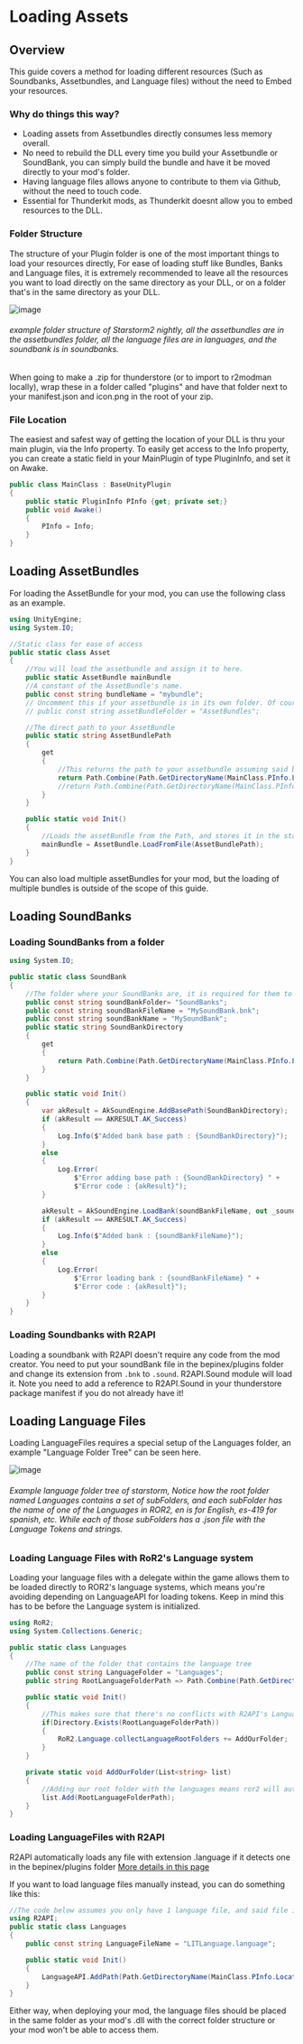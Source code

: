 # Loading Assets

## Overview

This guide covers a method for loading different resources (Such as Soundbanks, Assetbundles, and Language files) without the need to Embed your resources.

### Why do things this way?

-   Loading assets from Assetbundles directly consumes less memory overall.
-   No need to rebuild the DLL every time you build your Assetbundle or SoundBank, you can simply build the bundle and have it be moved directly to your mod's folder.
-   Having language files allows anyone to contribute to them via Github, without the need to touch code.
-   Essential for Thunderkit mods, as Thunderkit doesnt allow you to embed resources to the DLL.

### Folder Structure

The structure of your Plugin folder is one of the most important things to load your resources directly, For ease of loading stuff like Bundles, Banks and Language files, it is extremely recommended to leave all the resources you want to load directly on the same directory as your DLL, or on a folder that's in the same directory as your DLL.

![image](https://github.com/user-attachments/assets/edb2cf35-7f41-4f05-a391-573e13a535ec)

###### example folder structure of Starstorm2 nightly, all the assetbundles are in the assetbundles folder, all the language files are in languages, and the soundbank is in soundbanks.

When going to make a .zip for thunderstore (or to import to r2modman locally), wrap these in a folder called "plugins" and have that folder next to your manifest.json and icon.png in the root of your zip.

### File Location

The easiest and safest way of getting the location of your DLL is thru your main plugin, via the Info property. To easily get access to the Info property, you can create a static field in your MainPlugin of type PluginInfo, and set it on Awake.

```csharp
public class MainClass : BaseUnityPlugin
{
	public static PluginInfo PInfo {get; private set;}
	public void Awake()
	{
		PInfo = Info;
	}
}
```

## Loading AssetBundles

For loading the AssetBundle for your mod, you can use the following class as an example.

```csharp
using UnityEngine;
using System.IO;

//Static class for ease of access
public static class Asset
{
	//You will load the assetbundle and assign it to here.
	public static AssetBundle mainBundle
	//A constant of the AssetBundle's name.
	public const string bundleName = "mybundle";
	// Uncomment this if your assetbundle is in its own folder. Of course, make sure the name of the folder matches this.
	// public const string assetBundleFolder = "AssetBundles";

	//The direct path to your AssetBundle
	public static string AssetBundlePath
	{
		get
		{
			//This returns the path to your assetbundle assuming said bundle is on the same folder as your DLL. If you have your bundle in a folder, you can instead uncomment the statement below this one.
			return Path.Combine(Path.GetDirectoryName(MainClass.PInfo.Location), bundleName);
			//return Path.Combine(Path.GetDirectoryName(MainClass.PInfo.Location), assetBundleFolder, bundleName);
		}
	}

	public static void Init()
	{
		//Loads the assetBundle from the Path, and stores it in the static field.
		mainBundle = AssetBundle.LoadFromFile(AssetBundlePath);
	}
}
```

You can also load multiple assetBundles for your mod, but the loading of multiple bundles is outside of the scope of this guide.

## Loading SoundBanks

### Loading SoundBanks from a folder

```csharp
using System.IO;

public static class SoundBank
{
	//The folder where your SoundBanks are, it is required for them to be in a folder.
	public const string soundBankFolder= "SoundBanks";
	public const string soundBankFileName = "MySoundBank.bnk";
	public const string soundBankName = "MySoundBank";
	public static string SoundBankDirectory
	{
		get
		{
			return Path.Combine(Path.GetDirectoryName(MainClass.PInfo.Location), soundBankFolder);
		}
	}

	public static void Init()
	{
		var akResult = AkSoundEngine.AddBasePath(SoundBankDirectory);
		if (akResult == AKRESULT.AK_Success)
		{
			Log.Info($"Added bank base path : {SoundBankDirectory}");
		}
		else
		{
			Log.Error(
				$"Error adding base path : {SoundBankDirectory} " +
				$"Error code : {akResult}");
		}

		akResult = AkSoundEngine.LoadBank(soundBankFileName, out _soundBankId);
		if (akResult == AKRESULT.AK_Success)
		{
			Log.Info($"Added bank : {soundBankFileName}");
		}
		else
		{
			Log.Error(
				$"Error loading bank : {soundBankFileName} " +
				$"Error code : {akResult}");
		}
	}
}
```

### Loading Soundbanks with R2API

Loading a soundbank with R2API doesn't require any code from the mod creator. You need to put your soundBank file in the bepinex/plugins folder and change its extension from `.bnk` to `.sound`. R2API.Sound module will load it. Note you need to add a reference to R2API.Sound in your thunderstore package manifest if you do not already have it!

## Loading Language Files

Loading LanguageFiles requires a special setup of the Languages folder, an example "Language Folder Tree" can be seen here.

![image](https://github.com/user-attachments/assets/47a9b67f-b23f-416d-86dd-38de50d11cc0)

###### Example language folder tree of starstorm, Notice how the root folder named Languages contains a set of subFolders, and each subFolder has the name of one of the Languages in ROR2, en is for English, es-419 for spanish, etc. While each of those subFolders has a .json file with the Language Tokens and strings.

### Loading Language Files with RoR2's Language system

Loading your language files with a delegate within the game allows them to be loaded directly to ROR2's language systems, which means you're avoiding depending on LanguageAPI for loading tokens.
Keep in mind this has to be before the Language system is initialized.

```csharp
using RoR2;
using System.Collections.Generic;

public static class Languages
{
	//The name of the folder that contains the language tree
	public const string LanguageFolder = "Languages";
	public string RootLanguageFolderPath => Path.Combine(Path.GetDirectoryName(MainClass.PInfo.Location), LanguageFolder);

	public static void Init()
	{
		//This makes sure that there's no conflicts with R2API's Language systems. Important!
		if(Directory.Exists(RootLanguageFolderPath))
		{
			RoR2.Language.collectLanguageRootFolders += AddOurFolder;
		}
	}

	private static void AddOurFolder(List<string> list)
	{
		//Adding our root folder with the languages means ror2 will automatically load our language files.
		list.Add(RootLanguageFolderPath);
	}
}
```

### Loading LanguageFiles with R2API

R2API automatically loads any file with extension .language if it detects one in the bepinex/plugins folder
[More details in this page](https://risk-of-thunder.github.io/R2Wiki/Mod-Creation/Assets/Localization/)

If you want to load language files manually instead, you can do something like this:

```csharp
//The code below assumes you only have 1 language file, and said file is in the same directory as your DLL.
using R2API;
public static class Languages
{
	public const string LanguageFileName = "LITLanguage.language";

	public static void Init()
	{
		LanguageAPI.AddPath(Path.GetDirectoryName(MainClass.PInfo.Location), languageFileName);
	}
}
```

Either way, when deploying your mod, the language files should be placed in the same folder as your mod's .dll with the correct folder structure or your mod won't be able to access them.
